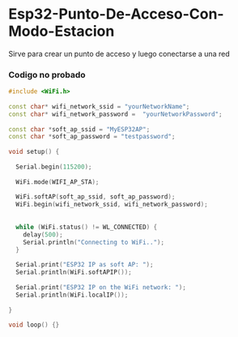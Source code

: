 # Esp32-Punto-De-Acceso-Con-Modo-Estacion
Sirve para crear un punto de acceso y luego conectarse a una red

### Codigo no probado
```c++
#include <WiFi.h>
 
const char* wifi_network_ssid = "yourNetworkName";
const char* wifi_network_password =  "yourNetworkPassword";
 
const char *soft_ap_ssid = "MyESP32AP";
const char *soft_ap_password = "testpassword";
 
void setup() {
 
  Serial.begin(115200);
   
  WiFi.mode(WIFI_AP_STA);
 
  WiFi.softAP(soft_ap_ssid, soft_ap_password);
  WiFi.begin(wifi_network_ssid, wifi_network_password);
 
 
  while (WiFi.status() != WL_CONNECTED) {
    delay(500);
    Serial.println("Connecting to WiFi..");
  }
 
  Serial.print("ESP32 IP as soft AP: ");
  Serial.println(WiFi.softAPIP());
 
  Serial.print("ESP32 IP on the WiFi network: ");
  Serial.println(WiFi.localIP());
     
}
 
void loop() {}
```
